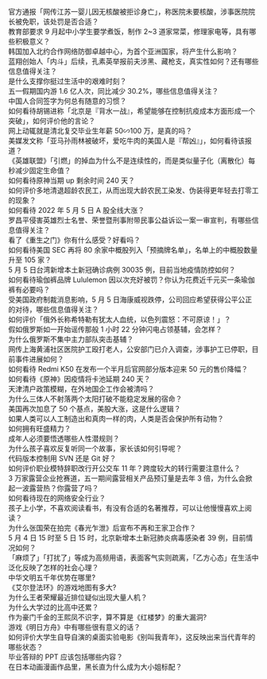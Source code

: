 官方通报「网传江苏一婴儿因无核酸被拒诊身亡」，称医院未要核酸，涉事医院院长被免职，该处罚是否合适？  
教育部要求 9 月起中小学生要学煮饭，制作 2~3 道家常菜，修理家电等，具有哪些积极意义？  
韩国加入北约合作网络防御卓越中心，为首个亚洲国家，将产生什么影响？  
蓝翔创始人「内斗」后续，孔素英举报前夫涉黑、藏枪支，真实性如何？还有哪些信息值得关注？  
是什么支撑你挺过生活中的艰难时刻？  
五一假期国内游 1.6 亿人次，同比减少 30.2%，哪些信息值得关注？  
中国人合同签字为何总有随意的习惯？  
如何看待胡锡进称「北京是『背水一战』，希望能够在控制抗疫成本方面形成一个突破」，如何评价他的言论？  
网上动辄就是清北复交毕业生年薪 50∽100 万，是真的吗？  
美媒发文称「亚马孙雨林被破坏，爱吃牛肉的美国人是『帮凶』」，如何看待该报道？  
《英雄联盟》「引燃」的掉血为什么不是连续性的，而是类似量子化（离散化）每秒减少固定生命值？  
如何看待原神当期 up 剩余时间 240 天？  
如何评价多地清退超龄农民工，从而出现大龄农民工染发、伪装得更年轻去打零工的现象？  
如何看待 2022 年 5 月 5 日 A 股全线大涨？  
罗昌平侵害英雄烈士名誉、荣誉暨刑事附带民事公益诉讼一案一审宣判，有哪些信息值得关注？  
看了《重生之门》你有什么感受？好看吗？  
如何看待美国 SEC 再将 80 余家中概股列入「预摘牌名单」，名单上的中概股数量升至 105 家？  
5 月 5 日台湾新增本土新冠确诊病例 30035 例，目前当地疫情防控如何？  
如何看待瑜伽裤品牌 Lululemon 因以次充好被罚？你认为花费近千元买一条瑜伽裤有必要吗？  
受美国政府制裁消息影响，5 月 5 日海康威视跌停，公司回应希望获得公平公正的对待，哪些信息值得关注？  
如何评价「俄外长称希特勒有犹太人血统，以色列震怒：不可原谅！」？  
假如俄罗斯如一开始谣传那般 1 小时 22 分钟闪电占领基辅，会怎样？  
为什么俄罗斯不集中主力部队突击基辅？  
网传上海黄浦社区医院护工殴打老人，公安部门已介入调查，涉事护工已停职，目前事件进展如何？  
如何看待 Redmi K50 在发布一个半月后官网部分版本迎来 50 元的售价降幅？  
如何看待《原神》因疫情将卡池延期 240 天？  
天津清户政策模糊，在外地国企工作会被清吗？  
为什么三体人不射落两个太阳打破不能稳定发展的宿命？  
美国再次加息了 50 个基点，美股大涨，这是什么逻辑？  
如果人类可以人工制造出和真肉一样的肉，人类是否会保护所有动物？  
如何拥有旺盛精力？  
成年人必须要悟透哪些人性潜规则？  
为什么孩子喜欢反复听同一个故事，家长该如何引导呢？  
代码版本控制用 SVN 还是 Git 好？  
如何评价职业模特辞职改行开公交车 11 年？跨度较大的转行需要注意什么？  
3 万家露营企业抢赛道，五一期间露营相关产品预订量是去年 3 倍，为什么会掀起一波露营热？你露营了吗？  
如何看待现在的网络安全行业？  
孩子上小学，不喜欢阅读看书，有没有合适的名著推荐，可以让他慢慢喜欢上阅读？  
为什么张国荣在拍完《春光乍泄》后宣布不再和王家卫合作？  
5 月 4 日 15 时至 5 日 15 时，北京新增本土新冠肺炎病毒感染者 39 例，目前情况如何？  
「麻烦了」「打扰了」等成为高频用语，表面客气实则疏离，「乙方心态」在生活中泛化反映了怎样的社会心理？  
中华文明五千年优势在哪里?  
《艾尔登法环》的游戏地图有多大?  
为什么王者荣耀最近排位疑似出现大量人机？  
为什么大学过的比高中还累？  
作为豪门千金的王熙凤不识字，算不算是《红楼梦》的重大漏洞?  
游戏《明日方舟》中有哪些很有意义的话？  
如何评价大学生自导自演的桌面实验电影《别叫我青年》，这反映出来当代青年的哪些状态？  
毕业答辩的 PPT 应该包括哪些内容？  
在日本动画漫画作品里，黑长直为什么成为大小姐标配？  
